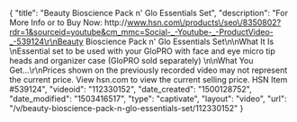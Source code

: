 {
    "title": "Beauty Bioscience Pack n' Glo Essentials Set",
    "description": "For More Info or to Buy Now: http:\/\/www.hsn.com\/products\/seo\/8350802?rdr=1&sourceid=youtube&cm_mmc=Social-_-Youtube-_-ProductVideo-_-539124\r\nBeauty Bioscience Pack n' Glo Essentials Set\n\nWhat It Is \nEssential set to be used with your GloPRO with face and eye micro tip heads and organizer case (GloPRO sold separately) \n\nWhat You Get...\r\nPrices shown on the previously recorded video may not represent the current price.  View hsn.com to view the current selling price. HSN Item #539124",
    "videoid": "112330152",
    "date_created": "1500128752",
    "date_modified": "1503416517",
    "type": "captivate",
    "layout": "video",
    "url": "\/v\/beauty-bioscience-pack-n-glo-essentials-set\/112330152"
}
